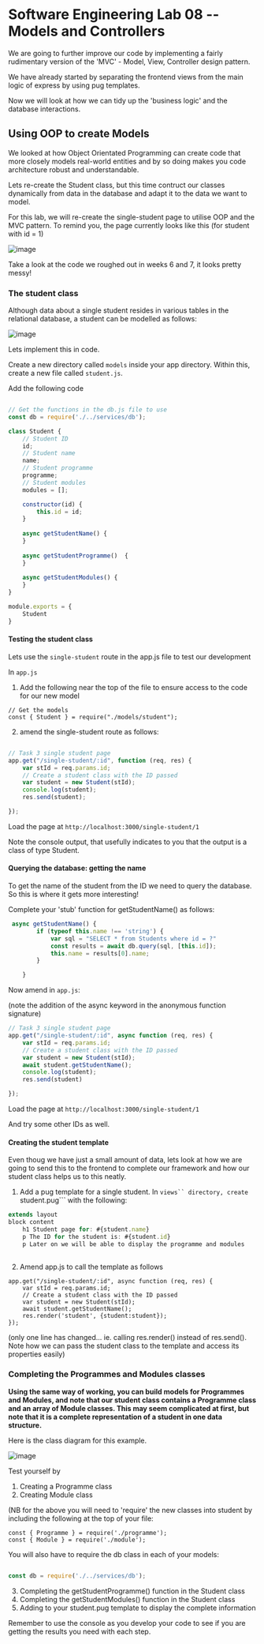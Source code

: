 # Software Engineering Lab 08 -- Models and Controllers

We are going to further improve our code by implementing a fairly rudimentary version of the 'MVC' - Model, View, Controller design pattern.



We have already started by separating the frontend views from the main logic of express by using pug templates.

Now we will look at how we can tidy up the 'business logic' and the database interactions.


## Using OOP to create Models

We looked at how Object Orientated Programming can create code that more closely models real-world entities and by so doing makes you code architecture robust and understandable.



Lets re-create the Student class, but this time contruct our classes dynamically from data in the database and adapt it to the data we want to model.

For this lab, we will re-create the single-student page to utilise OOP and the MVC pattern.  To remind you, the page currently looks like this (for student with id = 1)

![image](./single-student-output.png)

Take a look at the code we roughed out in weeks 6 and 7, it looks pretty messy!

### The student class

Although data about a single student resides in various tables in the relational database, a student can be modelled as follows:

![image](./student-class.png)

Lets implement this in code.

Create a new directory called ```models``` inside your app directory.
Within this, create a new file called ```student.js```.

Add the following code

```javascript

// Get the functions in the db.js file to use
const db = require('./../services/db');

class Student {
    // Student ID
    id;
    // Student name
    name;
    // Student programme
    programme;
    // Student modules
    modules = [];

    constructor(id) {
        this.id = id;
    }
    
    async getStudentName() {
    }
    
    async getStudentProgramme()  {
    }
    
    async getStudentModules() {
    }
}

module.exports = {
    Student
}
```

#### Testing the student class

Lets use the ```single-student``` route in the app.js file to test our development

In ```app.js``` 

1. Add the following near the top of the file to ensure access to the code for our new model

```
// Get the models
const { Student } = require("./models/student");
```

2. amend the single-student route as follows:

```javascript

// Task 3 single student page
app.get("/single-student/:id", function (req, res) {
    var stId = req.params.id;
    // Create a student class with the ID passed
    var student = new Student(stId);
    console.log(student);
    res.send(student);

});
```

Load the page at ```http://localhost:3000/single-student/1```

Note the console output, that usefully indicates to you that the output is a class of type Student.

#### Querying the database: getting the name

To get the name of the student from the ID we need to query the database. So this is where it gets more interesting!

Complete your 'stub' function for getStudentName() as follows:

```javascript
 async getStudentName() {
        if (typeof this.name !== 'string') {
            var sql = "SELECT * from Students where id = ?"
            const results = await db.query(sql, [this.id]);
            this.name = results[0].name;
        }

    }

```

Now amend in ```app.js```: 

(note the addition of the async keyword in the anonymous function signature)

```javascript
// Task 3 single student page
app.get("/single-student/:id", async function (req, res) {
    var stId = req.params.id;
    // Create a student class with the ID passed
    var student = new Student(stId);
    await student.getStudentName();
    console.log(student);
    res.send(student)

});

```

Load the page at ```http://localhost:3000/single-student/1```

And try some other IDs as well.

#### Creating the student template
 
Even thoug we have just a small amount of data, lets look at how we are going to send this to the frontend to complete our framework and how our student class helps us to this neatly.

1. Add a pug template for a single student.  In ```views`` directory, create ```student.pug``` with the following:

```javascript
extends layout
block content
    h1 Student page for: #{student.name}
    p The ID for the student is: #{student.id}
    p Later on we will be able to display the programme and modules
    
```

2. Amend app.js to call the template as follows

```
app.get("/single-student/:id", async function (req, res) {
    var stId = req.params.id;
    // Create a student class with the ID passed
    var student = new Student(stId);
    await student.getStudentName();
    res.render('student', {student:student});
});
```

(only one line has changed... ie. calling res.render() instead of res.send().  Note how we can pass the student class to the template and access its properties easily)


### Completing the Programmes and Modules classes


__Using the same way of working, you can build models for Programmes and Modules, and note that our student class contains a Programme class and an array of Module classes.  This may seem complicated at first, but note that it is a complete representation of a student in one data structure.__


Here is the class diagram for this example.

![image](./full-class-diagram.png)

Test yourself by 

1. Creating a Programme class 
2. Creating Module class

(NB for the above you will need to 'require' the new classes into student by including the following at the top of your file:

```
const { Programme } = require('./programme');
const { Module } = require('./module');
```

You will also have to require the db class in each of your models:

```javascript

const db = require('./../services/db');

```



3. Completing the getStudentProgramme() function in the Student class
4. Completing the getStudentModules() function in the Student class
6. Adding to your student.pug template to display the complete information

Remember to use the console as you develop your code to see if you are getting the results you need with each step.


